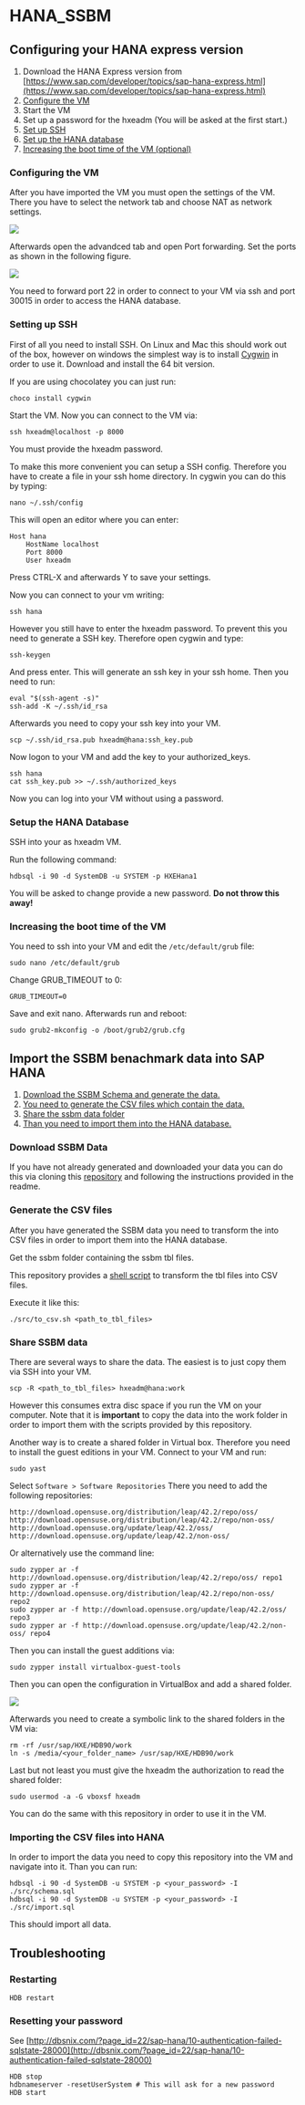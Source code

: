 # HANA_SSBM

## Configuring your HANA express version

1. Download the HANA Express version from [https://www.sap.com/developer/topics/sap-hana-express.html](https://www.sap.com/developer/topics/sap-hana-express.html)
2. [Configure the VM](#config_vm)
3. Start the VM
4. Set up a password for the hxeadm (You will be asked at the first start.)
5. [Set up SSH](#config_ssh)
6. [Set up the HANA database](#config_hana)
7. [Increasing the boot time of the VM (optional)](#config_boot)

### <a name="config_vm"></a> Configuring the VM

After you have imported the VM you must open the settings of the VM.
There you have to select the network tab and choose NAT as network settings.

![](./images/network-settings.png)

Afterwards open the advandced tab and open Port forwarding.
Set the ports as shown in the following figure.

![](./images/port-settings.png)

You need to forward port 22 in order to connect to your VM via ssh
and port 30015 in order to access the HANA database.

### <a name="config_ssh"></a> Setting up SSH

First of all you need to install SSH.
On Linux and Mac this should work out of the box, however on windows the simplest way
is to install [Cygwin](https://cygwin.com/install.html) in order to use it.
Download and install the 64 bit version.

If you are using chocolatey you can just run:
```
choco install cygwin
```

Start the VM.
Now you can connect to the VM via:

```
ssh hxeadm@localhost -p 8000
```

You must provide the hxeadm password.

To make this more convenient you can setup a SSH config.
Therefore you have to create a file in your ssh home directory.
In cygwin you can do this by typing:
```
nano ~/.ssh/config
```
This will open an editor where you can enter:
```
Host hana
    HostName localhost
	Port 8000
    User hxeadm
```
Press CTRL-X and afterwards Y to save your settings.

Now you can connect to your vm writing:
```
ssh hana
```
However you still have to enter the hxeadm password.
To prevent this you need to generate a SSH key.
Therefore open cygwin and type:
```
ssh-keygen
```
And press enter.
This will generate an ssh key in your ssh home.
Then you need to run:
```
eval "$(ssh-agent -s)"
ssh-add -K ~/.ssh/id_rsa
```
Afterwards you need to copy your ssh key into your VM.
```
scp ~/.ssh/id_rsa.pub hxeadm@hana:ssh_key.pub
```
Now logon to your VM and add the key to your authorized_keys.
```
ssh hana
cat ssh_key.pub >> ~/.ssh/authorized_keys
```
Now you can log into your VM without using a password.

### Setup the HANA Database

SSH into your as hxeadm VM.

Run the following command:

```
hdbsql -i 90 -d SystemDB -u SYSTEM -p HXEHana1
```

You will be asked to change provide a new password.
**Do not throw this away!**

### <a name="config_boot"></a> Increasing the boot time of the VM

You need to ssh into your VM and edit the ```/etc/default/grub``` file:

```
sudo nano /etc/default/grub
```

Change GRUB_TIMEOUT to 0:

```
GRUB_TIMEOUT=0
```

Save and exit nano.
Afterwards run and reboot:

```
sudo grub2-mkconfig -o /boot/grub2/grub.cfg
```

## Import the SSBM benachmark data into SAP HANA

1. [Download the SSBM Schema and generate the data.](#download_ssbm)
1. [You need to generate the CSV files which contain the data.](#generate_csv)
3. [Share the ssbm data folder](#share_folder)
2. [Than you need to import them into the HANA database.](#import_data)

### <a name="download_ssbm"></a> Download SSBM Data

If you have not already generated and downloaded your data you can do this via cloning
this [repository](https://github.com/electrum/ssb-dbgen) and following the instructions
provided in the readme.

### <a name="generate_csv"></a> Generate the CSV files
After you have generated the SSBM data you need to transform the into CSV files in order
to import them into the HANA database.

Get the ssbm folder containing the ssbm tbl files.

This repository provides a [shell script](./scr/to_csv.sh) to transform the tbl files into CSV files.

Execute it like this:

```
./src/to_csv.sh <path_to_tbl_files>
```

### <a name="share_folder"></a> Share SSBM data

There are several ways to share the data.
The easiest is to just copy them via SSH into your VM.
```
scp -R <path_to_tbl_files> hxeadm@hana:work
```
However this consumes extra disc space if you run the
VM on your computer.
Note that it is **important** to copy the data into the work folder
in order to import them with the scripts provided by this repository.

Another way is to create a shared folder in Virtual box.
Therefore you need to install the guest editions in your VM.
Connect to your VM and run:
```
sudo yast
```
Select ```Software > Software Repositories```
There you need to add the following repositories:
```
http://download.opensuse.org/distribution/leap/42.2/repo/oss/
http://download.opensuse.org/distribution/leap/42.2/repo/non-oss/
http://download.opensuse.org/update/leap/42.2/oss/
http://download.opensuse.org/update/leap/42.2/non-oss/
```

Or alternatively use the command line:
```
sudo zypper ar -f http://download.opensuse.org/distribution/leap/42.2/repo/oss/ repo1
sudo zypper ar -f http://download.opensuse.org/distribution/leap/42.2/repo/non-oss/ repo2
sudo zypper ar -f http://download.opensuse.org/update/leap/42.2/oss/ repo3
sudo zypper ar -f http://download.opensuse.org/update/leap/42.2/non-oss/ repo4
```
Then you can install the guest additions via:
```
sudo zypper install virtualbox-guest-tools
```

Then you can open the configuration in VirtualBox and add a shared folder.

![](./images/shared-folder-settings.png)

Afterwards you need to create a symbolic link to the shared folders in
the VM via:

```
rm -rf /usr/sap/HXE/HDB90/work
ln -s /media/<your_folder_name> /usr/sap/HXE/HDB90/work
```

Last but not least you must give the hxeadm the authorization to
read the shared folder:

```
sudo usermod -a -G vboxsf hxeadm
```

You can do the same with this repository in order to use it in the VM.

### <a name="import_data"></a> Importing the CSV files into HANA

In order to import the data you need to copy this repository into the VM
and navigate into it.
Than you can run:

```
hdbsql -i 90 -d SystemDB -u SYSTEM -p <your_password> -I ./src/schema.sql
hdbsql -i 90 -d SystemDB -u SYSTEM -p <your_password> -I ./src/import.sql
```

This should import all data.

## Troubleshooting

### Restarting

```
HDB restart
```

### Resetting your password

See [http://dbsnix.com/?page_id=22/sap-hana/10-authentication-failed-sqlstate-28000](http://dbsnix.com/?page_id=22/sap-hana/10-authentication-failed-sqlstate-28000)
```
HDB stop
hdbnameserver -resetUserSystem # This will ask for a new password
HDB start
```
